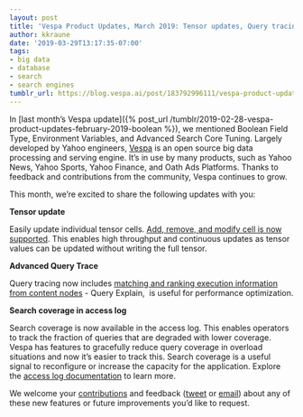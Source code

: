 ```yaml
---
layout: post
title: 'Vespa Product Updates, March 2019: Tensor updates, Query tracing and coverage'
author: kkraune
date: '2019-03-29T13:17:35-07:00'
tags:
- big data
- database
- search
- search engines
tumblr_url: https://blog.vespa.ai/post/183792996111/vespa-product-updates-march-2019-tensor-updates
---
```

In [last month’s Vespa update]({% post_url /tumblr/2019-02-28-vespa-product-updates-february-2019-boolean %}), we mentioned Boolean Field Type, Environment Variables, and Advanced Search Core Tuning. Largely developed by Yahoo engineers, [Vespa](https://github.com/vespa-engine/vespa) is an open source big data processing and serving engine. It’s in use by many products, such as Yahoo News, Yahoo Sports, Yahoo Finance, and Oath Ads Platforms. Thanks to feedback and contributions from the community, Vespa continues to grow.

This month, we’re excited to share the following updates with you:

**Tensor update**

Easily update individual tensor cells. [Add, remove, and modify cell is now supported](https://docs.vespa.ai/documentation/reference/document-json-format.html). This enables high throughput and continuous updates as tensor values can be updated without writing the full tensor.

**Advanced Query Trace**

Query tracing now includes [matching and ranking execution information from content nodes](https://docs.vespa.ai/documentation/reference/search-api-reference.html#tracelevel) - Query Explain, &nbsp;is useful for performance optimization.

**Search coverage in access log**

Search coverage is now available in the access log. This enables operators to track the fraction of queries that are degraded with lower coverage. Vespa has features to gracefully reduce query coverage in overload situations and now it’s easier to track this. Search coverage is a useful signal to reconfigure or increase the capacity for the application. Explore the [access log documentation](https://docs.vespa.ai/documentation/access-logging.html) to learn more.

We welcome your [contributions](https://github.com/vespa-engine/vespa/blob/master/CONTRIBUTING.md) and feedback ([tweet](https://twitter.com/vespaengine) or [email](mailto:info@vespa.ai)) about any of these new features or future improvements you’d like to request.

